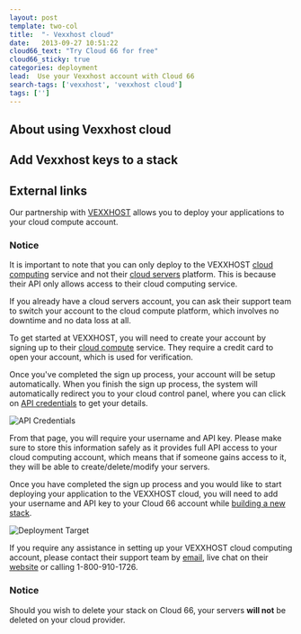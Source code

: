 ```yaml
---
layout: post
template: two-col
title:  "- Vexxhost cloud"
date:   2013-09-27 10:51:22
cloud66_text: "Try Cloud 66 for free"
cloud66_sticky: true
categories: deployment
lead:  Use your Vexxhost account with Cloud 66
search-tags: ['vexxhost', 'vexxhost cloud']
tags: ['']
---
```


## About using Vexxhost cloud
## Add Vexxhost keys to a stack
## External links

Our partnership with [VEXXHOST](http://www.vexxhost.com) allows you to deploy your applications to your cloud compute account.

<div class="notice notice">
  <h3>Notice</h3>
  <p>It is important to note that you can only deploy to the VEXXHOST <a href="http://vexxhost.com/cloud-computing">cloud computing</a> service and not their <a href="http://vexxhost.com/cloud_servers">cloud servers</a> platform. This is because their API only allows access to their cloud computing service.</p>
</div>

If you already have a cloud servers account, you can ask their support team to switch your account to the cloud compute platform, which involves no downtime and no data loss at all.

To get started at VEXXHOST, you will need to create your account by signing up to their [cloud compute](http://vexxhost.com/cloud-computing) service. They require a credit card to open your account, which is used for verification.

Once you've completed the sign up process, your account will be setup automatically.  When you finish the sign up process, the system will automatically redirect you to your cloud control panel, where you can click on [API credentials](https://secure.vexxhost.com/billing/cloud.php?__cloud_path=credentials/) to get your details.

![API Credentials](http://cdn.cloud66.com/images/help/vexxhost_creds.png "API Credentials")

From that page, you will require your username and API key.   Please make sure to store this information safely as it provides full API access to your cloud computing account, which means that if someone gains access to it, they will be able to create/delete/modify your servers.

Once you have completed the sign up process and you would like to start deploying your application to the VEXXHOST cloud, you will need to add your username and API key to your Cloud 66 account while [building a new stack](http://help.cloud66.com/getting-started/your-first-stack.html).

![Deployment Target](http://cdn.cloud66.com/images/help/cloud_connect.png "Deployment Target")

If you require any assistance in setting up your VEXXHOST cloud computing account, please contact their support team by [email](mailto:support@vexxhost.com), live chat on their [website](http://vexxhost.com/cloud-computing) or calling 1-800-910-1726.

<div class="notice notice-warning">
    <h3>Notice</h3>
    <p>Should you wish to delete your stack on Cloud 66, your servers <b>will not</b> be deleted on your cloud provider.</p>
</div>
